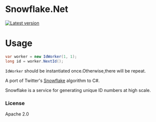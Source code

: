 # Snowflake.Net

[![Latest version](https://img.shields.io/nuget/v/Snowflake.Core.svg)](https://www.nuget.org/packages/Snowflake.Core/)

# Usage

```csharp
var worker = new IdWorker(1, 1);
long id = worker.NextId();
```
`IdWorker` should be instantiated once.Otherwise,there will be repeat.

A port of  Twitter's [Snowflake](https://github.com/twitter/snowflake)  algorithm to C#.

Snowflake is a service for generating unique ID numbers at high scale.

### License
Apache 2.0
